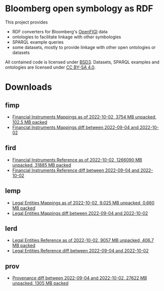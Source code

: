 Bloomberg open symbology as RDF
===============================

This project provides

- RDF converters for Bloomberg's [OpenFIGI][1] data
- ontologies to facilitate linkage with other symbologies
- SPARQL example queries
- some datasets, mostly to provide linkage with other open ontologies or datasets

All contained code is licensed under [BSD3][2].  Datasets, SPARQL examples and
ontologies are licensed under [CC BY-SA 4.0][3].


Downloads
=========

fimp
----

- [Financial Instruments Mappings as of 2022-10-02, 3754 MB unpacked, 102.5 MB packed](https://gagroupnl-my.sharepoint.com/:u:/g/personal/sebastian_freundt_ga-group_nl/EeZx61de0odBsjOfNRul3HYBbjAc7nE2qNpksYJoryh0pQ?e=cu45W8)
- [Financial Instruments Mappings diff between 2022-09-04 and 2022-10-02](https://gagroupnl-my.sharepoint.com/:u:/g/personal/sebastian_freundt_ga-group_nl/EeVAbmWv5VBKjg9MMY6yIoQB8ZKdkkRm1iuZx4fh_jxKuA?e=jyCBLD)

fird
----

- [Financial Instruments Reference as of 2022-10-02, 1266090 MB unpacked, 31885 MB packed](https://gagroupnl-my.sharepoint.com/:u:/g/personal/sebastian_freundt_ga-group_nl/ET4bavWtkapAtrUORXJ3sdABequAKH2RxdLRAntdCjBpow?e=Apbjgy)
- [Financial Instruments Reference diff between 2022-09-04 and 2022-10-02](https://gagroupnl-my.sharepoint.com/:u:/g/personal/sebastian_freundt_ga-group_nl/EclIY5MVO0tJgsGiag-u4J8BixU1iiJ31G0-tMBeofsH3Q?e=eHnOV0)

lemp
----

- [Legal Entities Mappings as of 2022-10-02, 9.025 MB unpacked, 0.660 MB packed](https://gagroupnl-my.sharepoint.com/:u:/g/personal/sebastian_freundt_ga-group_nl/EcEKZqCCSAVPpdLcDAaanBwBGfTeDGoNOyU-WwI5oZqRnA?e=ODPGXp)
- [Legal Entities Mappings diff between 2022-09-04 and 2022-10-02](https://gagroupnl-my.sharepoint.com/:u:/g/personal/sebastian_freundt_ga-group_nl/Efoa9fp5KEhAvE-3bcIaTq8BWNmS55wH6g33W0kPwfgknA?e=b7jiGS)

lerd
----

- [Legal Entities Reference as of 2022-10-02, 9057 MB unpacked, 406.7 MB packed](https://gagroupnl-my.sharepoint.com/:u:/g/personal/sebastian_freundt_ga-group_nl/EcnuGMdtPBdMu33t9yC4i8oBJ31zHfs7_0dBkf34Gost0g?e=3VvwKW)
- [Legal Entities Reference diff between 2022-09-04 and 2022-10-02](https://gagroupnl-my.sharepoint.com/:u:/g/personal/sebastian_freundt_ga-group_nl/ERbm1wOuoLFHgK-RuErwMykBt3ZOMkYp5rWwjCdirXzAqA?e=KR0EHD)

prov
----
- [Provenance diff between 2022-09-04 and 2022-10-02, 27622 MB unpacked, 1305 MB packed](https://gagroupnl-my.sharepoint.com/:u:/g/personal/sebastian_freundt_ga-group_nl/EXrUX_xpf15Es6ibyKfVt0sBM7KuoOUXVNOnP5HSAq_I8g?e=CvAfaA)

  [1]: http://openfigi.com/
  [2]: http://opensource.org/licenses/BSD-3-Clause
  [3]: http://creativecommons.org/licenses/by-sa/4.0/
  [4]: http://datahub.io/dataset/figi

